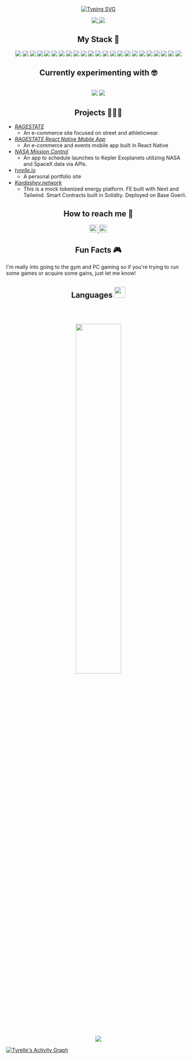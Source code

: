 <p align="center">
<a href="https://git.io/typing-svg"><img src="https://readme-typing-svg.demolab.com?font=Helvetica+Neue&pause=1000&color=262BF1&center=true&vCenter=true&random=false&width=435&lines=What's+up%2C+I'm+Ty.;This+is+my+GitHub." alt="Typing SVG" /></a>
</p>


<!--
**tadams95/tadams95** is a ✨ _special_ ✨ repository because its `README.md` (this file) appears on your GitHub profile.

Here are some ideas to get you started:

- 🔭 I’m currently working on www.ragestate.com
- 🌱 I’m currently learning Solidity
- 👯 I’m looking to collaborate on ...
- 🤔 I’m looking for help with ...
- 💬 Ask me about ...
- 📫 How to reach me: ...
- 😄 Pronouns: ...
- ⚡ Fun fact: ...
-->

<p>
<div align="center" target="_blank">
	
  <a href="https://twitter.com/tyrelle_io">
    <img src="https://img.shields.io/twitter/follow/tyrelle_io?style=social">
</a>

  <img src="https://img.shields.io/github/followers/tadams95?style=social">
</div>
</p>

<h2 align="center"> My Stack 🥞 </h2>
<p>
  <div align="center">
    <img src="https://img.shields.io/badge/Git-47A248.svg?style=for-the-badge&logo=Git&logoColor=000000">
    <img src="https://img.shields.io/badge/GitHub-181717.svg?style=for-the-badge&logo=GitHub&logoColor=white">
    <img src="https://img.shields.io/badge/visual studio code-007ACC.svg?style=for-the-badge&logo=visualstudiocode&logoColor=white">
 <img src="https://img.shields.io/badge/HTML5-E34F26.svg?style=for-the-badge&logo=html5&logoColor=white">
 <img src="https://img.shields.io/badge/CSS-1572B6.svg?style=for-the-badge&logo=CSS3&logoColor=white">
  <img src="https://img.shields.io/badge/JavaScript-F7DF1E.svg?style=for-the-badge&logo=javascript&logoColor=000000">
    <img src="https://img.shields.io/badge/Node-339933.svg?style=for-the-badge&logo=Node.js&logoColor=000000">
    <img src="https://img.shields.io/badge/Express-000000.svg?style=for-the-badge&logo=Express&logoColor=white">
    <img src="https://img.shields.io/badge/react-61DAFB.svg?style=for-the-badge&logo=react&logoColor=black">
    <img src="https://img.shields.io/badge/Next.js-000000.svg?style=for-the-badge&logo=Next.js&logoColor=white">
    <img src="https://img.shields.io/badge/MongoDB-47A248.svg?style=for-the-badge&logo=MongoDB&logoColor=000000">
    <img src="https://img.shields.io/badge/Heroku-430098.svg?style=for-the-badge&logo=Heroku&logoColor=white">
        <img src="https://img.shields.io/badge/Vercel-000000.svg?style=for-the-badge&logo=Vercel&logoColor=white">
    <img src="https://img.shields.io/badge/Three.js-000000.svg?style=for-the-badge&logo=Three.js&logoColor=white">
    <img src="https://img.shields.io/badge/Docker-2496ED.svg?style=for-the-badge&logo=Docker&logoColor=000000">
    <img src="https://img.shields.io/badge/Amazon AWS-232F3E.svg?style=for-the-badge&logo=amazonaws&logoColor=white">
    <img src="https://img.shields.io/badge/Amazon EC2-FF9900.svg?style=for-the-badge&logo=amazonec2&logoColor=white">
    <img src="https://img.shields.io/badge/Wordpress-21759B.svg?style=for-the-badge&logo=wordpress&logoColor=white">
    <img src="https://img.shields.io/badge/Notion-000000.svg?style=for-the-badge&logo=Notion&logoColor=white">
    <img src="https://img.shields.io/badge/Jira-0052CC.svg?style=for-the-badge&logo=Jira&logoColor=white">
     <img src="https://img.shields.io/badge/Alfred-5C1F87.svg?style=for-the-badge&logo=Alfred&logoColor=white">
     <img src="https://img.shields.io/badge/Salesforce-00A1E0.svg?style=for-the-badge&logo=Salesforce&logoColor=white">
     <img src="https://img.shields.io/badge/Adobe Premiere Pro-9999FF.svg?style=for-the-badge&logo=adobepremierepro&logoColor=white">
   </div>
   </p>

<h2 align="center"> Currently experimenting with 🤓 <h2>
    <p>
      <div align="center">
<img src="https://img.shields.io/badge/Solidity-363636.svg?style=for-the-badge&logo=solidity&logoColor=white">  
  <img src="https://img.shields.io/badge/Web3.js-F16822.svg?style=for-the-badge&logo=Web3.js&logoColor=white">
  </div>
  </p>
  
  <h2 align="center"> Projects 🙇🏽‍♂️ </h2>
  <ul>
    <li><i><a href="https://www.ragestate.com">RAGESTATE</a></i><ul><li>An e-commerce site focused on street and athleticwear.</li></ul></li>
	    <li><i><a href="https://apps.apple.com/us/app/ragestate/id6449552575">RAGESTATE React Native Mobile App</a></i><ul><li>An e-commerce and events mobile app built in React Native</li></ul></li>
	  <li><i><a href="http://54.244.74.168:8000/">NASA Mission Control</a></i><ul><li>An app to schedule launches to Kepler Exoplanets utilizing NASA and SpaceX data via APIs.</li></ul></li>
    <li> <i><a href="https://www.tyrelle.io">tyrelle.io</a></i> <ul>
	    <li> A personal portfolio site </li> </ul> </li>
	 <li> <i><a href="https://www.kardashev.network">Kardashev.network</a></i> <ul>
	    <li> This is a mock tokenized energy platform. FE built with Next and Tailwind. Smart Contracts built in Solidity. Deployed on Base Goerli. </li> </ul> </li> 
  </ul>
  
  <h2 align="center"> How to reach me 📲 </h2>
    <div align="center">
  <a href="https://twitter.com/tyrelle_adams" rel="nofollow">
  		<img alt="Tyrelle Adams' Twitter" width="22px" src="https://raw.githubusercontent.com/peterthehan/peterthehan/master/assets/twitter.svg" style="max-width: 100%;">
	</a>
	<a href="https://www.linkedin.com/in/ty-adams-325512135/" rel="nofollow">
  		<img alt="Tyrelle Adams'" width="22px" src="https://raw.githubusercontent.com/peterthehan/peterthehan/master/assets/linkedin.svg" style="max-width: 100%;">
	</a>
  </div>

  <h2 align="center"> Fun Facts 🎮 </h2>
  <p> I'm really into going to the gym and PC gaming so if you're trying to run some games or acquire some gains, just let me know! </p>
  
 <h2 align="center"> Languages <img src="https://media4.giphy.com/media/MIGbtLZoVjbl0bYbAd/giphy.gif?cid=ecf05e472t2h0i8d7dcjaoau9iqtchhr899hxmpxzzgc7lyw&rid=giphy.gif" width="30"> </h2>

<br/>

<br>
  
  <p align="center">
  <a href="http://ragestate.com/">
    <img width="49.5%" src="https://github-readme-stats.vercel.app/api/top-langs/?username=tadams95&theme=radical&bg_color=282828&hide_border=true&include_all_commits=true&count_private=true&layout=compact">
  </a>
</p>
	
<p align="center"><img src="https://profile-counter.glitch.me/{tadams95}/count.svg"></p>

<a href="https://github.com/ashutosh00710/github-readme-activity-graph"><img alt="Tyrelle's Activity Graph" src="https://github-readme-activity-graph.cyclic.app/graph?username=tadams95&theme=react-dark&radius=16&custom_title=My%20Contributions%20Graph&title_color=2ce114&point=2ce114&area=true" /></a>







